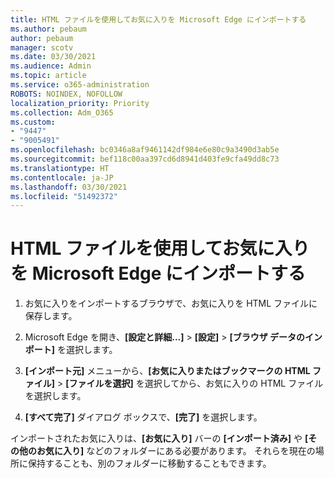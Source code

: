 ```yaml
---
title: HTML ファイルを使用してお気に入りを Microsoft Edge にインポートする
ms.author: pebaum
author: pebaum
manager: scotv
ms.date: 03/30/2021
ms.audience: Admin
ms.topic: article
ms.service: o365-administration
ROBOTS: NOINDEX, NOFOLLOW
localization_priority: Priority
ms.collection: Adm_O365
ms.custom:
- "9447"
- "9005491"
ms.openlocfilehash: bc0346a8af9461142df984e6e80c9a3490d3ab5e
ms.sourcegitcommit: bef118c00aa397cd6d8941d403fe9cfa49dd8c73
ms.translationtype: HT
ms.contentlocale: ja-JP
ms.lasthandoff: 03/30/2021
ms.locfileid: "51492372"
---
```

# <a name="use-an-html-file-to-import-favorites-to-microsoft-edge"></a>HTML ファイルを使用してお気に入りを Microsoft Edge にインポートする

1. お気に入りをインポートするブラウザで、お気に入りを HTML ファイルに保存します。

1. Microsoft Edge を開き、**[設定と詳細...]** > **[設定]** > **[ブラウザ データのインポート]** を選択します。

1. **[インポート元]** メニューから、**[お気に入りまたはブックマークの HTML ファイル]** > **[ファイルを選択]** を選択してから、お気に入りの HTML ファイルを選択します。

1. **[すべて完了]** ダイアログ ボックスで、**[完了]** を選択します。

インポートされたお気に入りは、**[お気に入り]** バーの **[インポート済み]** や **[その他のお気に入り]** などのフォルダーにある必要があります。 それらを現在の場所に保持することも、別のフォルダーに移動することもできます。
